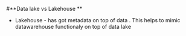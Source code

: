 #**Data lake vs Lakehouse **
* Lakehouse - has got metadata on top of data . This helps to mimic datawarehouse functionaly on top of data lake 
